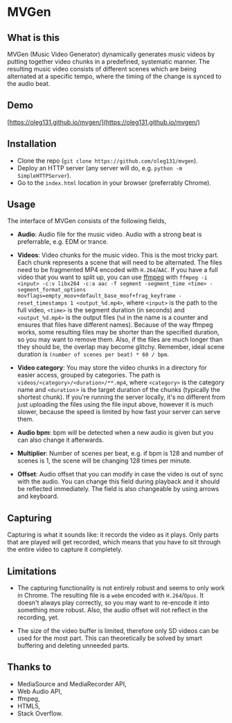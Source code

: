 # MVGen

## What is this

MVGen (Music Video Generator) dynamically generates music videos by putting together video chunks in a predefined, systematic manner. The resulting music video consists of different scenes which are being alternated at a specific tempo, where the timing of the change is synced to the audio beat.

## Demo

[https://oleg131.github.io/mvgen/](https://oleg131.github.io/mvgen/)

## Installation

- Clone the repo (`git clone https://github.com/oleg131/mvgen`).
- Deploy an HTTP server (any server will do, e.g. `python -m SimpleHTTPServer`).
- Go to the `index.html` location in your browser (preferrably Chrome).

## Usage

The interface of MVGen consists of the following fields,

- **Audio**: Audio file for the music video. Audio with a strong beat is preferrable, e.g. EDM or trance.

- **Videos**: Video chunks for the music video. This is the most tricky part. Each chunk represents a scene that will need to be alternated. The files need to be fragmented MP4 encoded with `H.264`/`AAC`. If you have a full video that you want to split up, you can use [ffmpeg](https://www.ffmpeg.org/) with `ffmpeg -i <input> -c:v libx264 -c:a aac -f segment -segment_time <time> -segment_format_options movflags=empty_moov+default_base_moof+frag_keyframe -reset_timestamps 1 <output_%d.mp4>`, where `<input>` is the path to the full video, `<time>` is the segment duration (in seconds) and `<output_%d.mp4>` is the output files (`%d` in the name is a counter and ensures that files have different names). Because of the way ffmpeg works, some resulting files may be shorter than the specified duration, so you may want to remove them. Also, if the files are much longer than they should be, the overlap may become glitchy. Remember, ideal scene duration is `(number of scenes per beat) * 60 / bpm`.

- **Video category**: You may store the video chunks in a directory for easier access, grouped by categories. The path is `videos/<category>/<duration>/**.mp4`, where `<category>` is the category name and `<duration`> is the target duration of the chunks (typically the shortest chunk). If you're running the server locally, it's no different from just uploading the files using the file input above, however it is much slower, because the speed is limited by how fast your server can serve them.

- **Audio bpm**: bpm will be detected when a new audio is given but you can also change it afterwards.

- **Multiplier**: Number of scenes per beat, e.g. if bpm is 128 and number of scenes is 1, the scene will be changing 128 times per minute.

- **Offset**: Audio offset that you can modify in case the video is out of sync with the audio. You can change this field during playback and it should be reflected immediately. The field is also changeable by using arrows and keyboard.

## Capturing

Capturing is what it sounds like: it records the video as it plays. Only parts that are played will get recorded, which means that you have to sit through the entire video to capture it completely.

## Limitations

- The capturing functionality is not entirely robust and seems to only work in Chrome. The resulting file is a `webm` encoded with `H.264`/`Opus`. It doesn't always play correctly, so you may want to re-encode it into something more robust. Also, the audio offset will not reflect in the recording, yet.

- The size of the video buffer is limited, therefore only SD videos can be used for the most part. This can theoretically be solved by smart buffering and deleting unneeded parts.

## Thanks to

- MediaSource and MediaRecorder API,
- Web Audio API,
- ffmpeg,
- HTML5,
- Stack Overflow.
